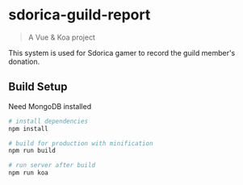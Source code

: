 # sdorica-guild-report

> A Vue & Koa project

This system is used for Sdorica gamer to record the guild member's donation. 

## Build Setup

Need MongoDB installed

``` bash
# install dependencies
npm install

# build for production with minification
npm run build

# run server after build
npm run koa
```

